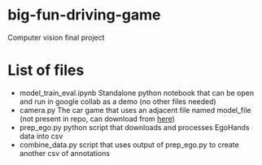 # big-fun-driving-game
Computer vision final project
 
# List of files
- model_train_eval.ipynb Standalone python notebook that can be open and run in google collab as a demo (no other files needed)
- camera.py The car game that uses an adjacent file named model_file (not present in repo, can download from [here](https://drive.google.com/open?id=1l27wVs9Q-ztW5wVQVxi7QXDelZZLugoN))
- prep_ego.py python script that downloads and processes EgoHands data into csv
- combine_data.py script that uses output of prep_ego.py to create another csv of annotations
